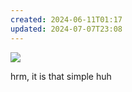 ```yaml
---
created: 2024-06-11T01:17
updated: 2024-07-07T23:08
---
```


![](https://res.cloudinary.com/kumonochisanaka/image/upload/v1718083496/2024/06/60b75a808396044bc4676440b41718d9.png)

hrm, it is that simple huh
